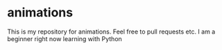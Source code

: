 # animations
This is my repository for animations. Feel free to pull requests etc. I am a beginner right now learning with Python
